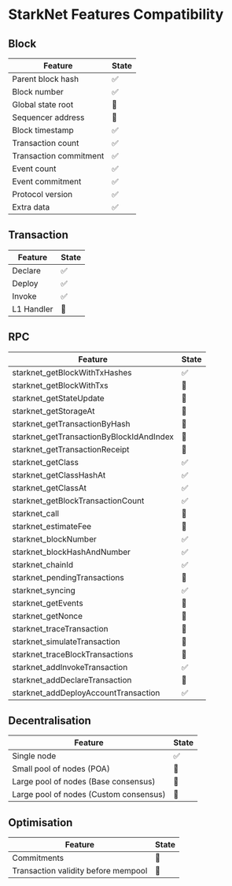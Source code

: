 # StarkNet Features Compatibility

## Block

| Feature                | State              |
| ---------------------- | ------------------ |
| Parent block hash      | :white_check_mark: |
| Block number           | :white_check_mark: |
| Global state root      | :construction:     |
| Sequencer address      | :construction:     |
| Block timestamp        | :white_check_mark: |
| Transaction count      | :white_check_mark: |
| Transaction commitment | :white_check_mark: |
| Event count            | :white_check_mark: |
| Event commitment       | :white_check_mark: |
| Protocol version       | :white_check_mark: |
| Extra data             | :white_check_mark: |

## Transaction

| Feature    | State              |
| ---------- | ------------------ |
| Declare    | :white_check_mark: |
| Deploy     | :white_check_mark: |
| Invoke     | :white_check_mark: |
| L1 Handler | :construction:     |

## RPC

| Feature                                  | State              |
| ---------------------------------------- | ------------------ |
| starknet_getBlockWithTxHashes            | :white_check_mark: |
| starknet_getBlockWithTxs                 | :construction:     |
| starknet_getStateUpdate                  | :construction:     |
| starknet_getStorageAt                    | :construction:     |
| starknet_getTransactionByHash            | :construction:     |
| starknet_getTransactionByBlockIdAndIndex | :construction:     |
| starknet_getTransactionReceipt           | :construction:     |
| starknet_getClass                        | :white_check_mark: |
| starknet_getClassHashAt                  | :white_check_mark: |
| starknet_getClassAt                      | :white_check_mark: |
| starknet_getBlockTransactionCount        | :white_check_mark: |
| starknet_call                            | :construction:     |
| starknet_estimateFee                     | :construction:     |
| starknet_blockNumber                     | :white_check_mark: |
| starknet_blockHashAndNumber              | :white_check_mark: |
| starknet_chainId                         | :white_check_mark: |
| starknet_pendingTransactions             | :construction:     |
| starknet_syncing                         | :white_check_mark: |
| starknet_getEvents                       | :construction:     |
| starknet_getNonce                        | :construction:     |
| starknet_traceTransaction                | :construction:     |
| starknet_simulateTransaction             | :construction:     |
| starknet_traceBlockTransactions          | :construction:     |
| starknet_addInvokeTransaction            | :white_check_mark: |
| starknet_addDeclareTransaction           | :construction:     |
| starknet_addDeployAccountTransaction     | :white_check_mark: |

## Decentralisation

| Feature                                | State              |
| -------------------------------------- | ------------------ |
| Single node                            | :white_check_mark: |
| Small pool of nodes (POA)              | :construction:     |
| Large pool of nodes (Base consensus)   | :construction:     |
| Large pool of nodes (Custom consensus) | :construction:     |

## Optimisation

| Feature                             | State          |
| ----------------------------------- | -------------- |
| Commitments                         | :construction: |
| Transaction validity before mempool | :construction: |
